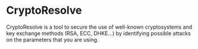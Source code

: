 # CryptoResolve
CryptoResolve is a tool to secure the use of well-known cryptosystems and key exchange methods (RSA, ECC, DHKE...) by identifying possible attacks on the parameters that you are using.
